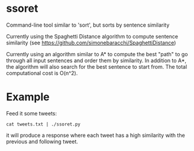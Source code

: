 # ssoret

Command-line tool similar to 'sort', but sorts by sentence similarity

Currently using the Spaghetti Distance algorithm to compute sentence similarity (see https://github.com/simonebaracchi/SpaghettiDistance)

Currently using an algorithm similar to A* to compute the best "path" to go through all input sentences and order them by similarity. In addition to A*, the algorithm will also search for the best sentence to start from. The total computational cost is O(n^2).

# Example

Feed it some tweets:

`cat tweets.txt | ./ssoret.py`

it will produce a response where each tweet has a high similarity with the previous and following tweet.

